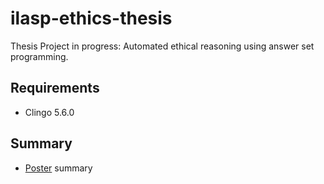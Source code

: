 # ilasp-ethics-thesis

Thesis Project in progress: Automated ethical reasoning using answer set programming. 

## Requirements
- Clingo 5.6.0

## Summary 
- [Poster](Automating_the_Moral_Reasoning_Process_in_Ethical_Dilemmas.pdf) summary 


